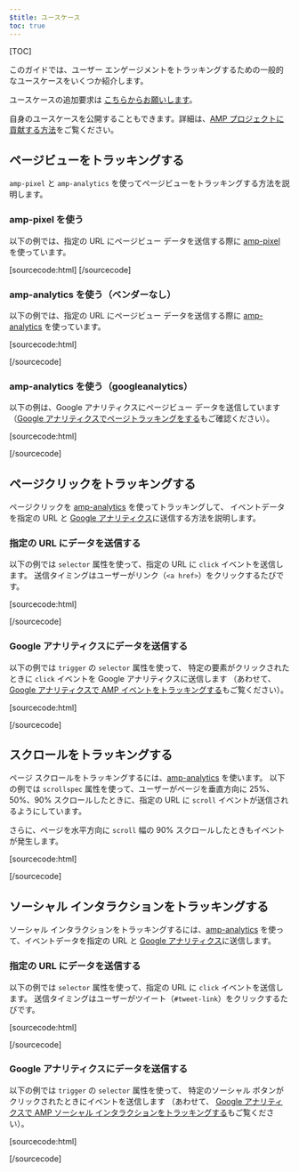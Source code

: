 ```yaml
---
$title: ユースケース
toc: true
---
```

[TOC]


このガイドでは、ユーザー エンゲージメントをトラッキングするための一般的なユースケースをいくつか紹介します。

ユースケースの追加要求は
[こちらからお願いします](https://github.com/ampproject/docs/issues/new)。

自身のユースケースを公開することもできます。詳細は、[AMP プロジェクトに貢献する方法](https://www.ampproject.org/docs/support/contribute.html)をご覧ください。


## ページビューをトラッキングする

`amp-pixel` と `amp-analytics` を使ってページビューをトラッキングする方法を説明します。

### amp-pixel を使う

以下の例では、指定の URL にページビュー データを送信する際に
[amp-pixel](/docs/reference/amp-pixel.html) を使っています。

[sourcecode:html]
<amp-pixel src="https://foo.com/pixel?"></amp-pixel>
[/sourcecode]

### amp-analytics を使う（ベンダーなし）

以下の例では、指定の URL にページビュー データを送信する際に
[amp-analytics](/docs/reference/extended/amp-analytics.html) を使っています。

[sourcecode:html]
<amp-analytics>
<script type="application/json">
{
  "requests": {
    "pageview": "https://example.com/analytics?url=${canonicalUrl}&title=${title}&acct=${account}"
  },
  "vars": {
    "account": "ABC123"
  },
  "triggers": {
    "trackPageview": {
      "on": "visible",
      "request": "pageview"
    }
  }
}
</script>
</amp-analytics>
[/sourcecode]

### amp-analytics を使う（googleanalytics）

以下の例は、Google アナリティクスにページビュー データを送信しています
（[Google アナリティクスでページトラッキングをする](https://developers.google.com/analytics/devguides/collection/amp-analytics/#page_tracking)もご確認ください）。

[sourcecode:html]
<amp-analytics type="googleanalytics" id="analytics1">
<script type="application/json">
{
  "vars": {
    "account": "UA-XXXXX-Y"  // Replace with your property ID.
  },
  "triggers": {
    "trackPageview": {  // Trigger names can be any string. trackPageview is not a required name.
      "on": "visible",
      "request": "pageview"
    }
  }
}
</script>
</amp-analytics>
[/sourcecode]

## ページクリックをトラッキングする

ページクリックを
[amp-analytics](/docs/reference/extended/amp-analytics.html) を使ってトラッキングして、
イベントデータを指定の URL と
[Google アナリティクス](https://developers.google.com/analytics/devguides/collection/amp-analytics/)に送信する方法を説明します。

### 指定の URL にデータを送信する

以下の例では `selector` 属性を使って、指定の URL に `click` イベントを送信します。
送信タイミングはユーザーがリンク（`<a href>`）をクリックするたびです。

[sourcecode:html]
<amp-analytics>
<script type="application/json">
{
  "requests": {
    "event": "https://example.com/analytics?eid=${eventId}&elab=${eventLabel}&acct=${account}"
  },
  "vars": {
    "account": "ABC123"
  },
  "triggers": {
    "trackAnchorClicks": {
      "on": "click",
      "selector": "a",
      "request": "event",
      "vars": {
        "eventId": "42",
        "eventLabel": "clicked on a link"
      }
    }
  }
}
</script>
</amp-analytics>
[/sourcecode]

### Google アナリティクスにデータを送信する

以下の例では `trigger` の `selector` 属性を使って、
特定の要素がクリックされたときに `click` イベントを Google アナリティクスに送信します
（あわせて、
[Google アナリティクスで AMP イベントをトラッキングする](https://developers.google.com/analytics/devguides/collection/amp-analytics/#event_tracking)もご覧ください）。

[sourcecode:html]
<amp-analytics type="googleanalytics" id="analytics3">
<script type="application/json">
{
  "vars": {
    "account": "UA-XXXXX-Y"  // Replace with your property ID.
  },
  "triggers": {
    "trackClickOnHeader" : {
      "on": "click",
      "selector": "#header",
      "request": "event",
      "vars": {
        "eventCategory": "ui-components",
        "eventAction": "header-click"
      }
    }
  }
}
</script>
</amp-analytics>
[/sourcecode]

## スクロールをトラッキングする

ページ スクロールをトラッキングするには、[amp-analytics](/docs/reference/extended/amp-analytics.html) を使います。
以下の例では `scrollspec` 属性を使って、ユーザーがページを垂直方向に 25%、50%、90% スクロールしたときに、指定の URL に `scroll` イベントが送信されるようにしています。

さらに、ページを水平方向に
`scroll` 幅の 90% スクロールしたときもイベントが発生します。

[sourcecode:html]
<amp-analytics>
<script type="application/json">
{
  "requests": {
    "event": "https://example.com/analytics?eid=${eventId}&elab=${eventLabel}&acct=${account}"
  },
  "vars": {
    "account": "ABC123"
  },
  "triggers": {
    "scrollPings": {
      "on": "scroll",
      "scrollSpec": {
        "verticalBoundaries": [25, 50, 90],
        "horizontalBoundaries": [90]
      }
    }
  }
}
</script>
</amp-analytics>
[/sourcecode]

## ソーシャル インタラクションをトラッキングする

ソーシャル インタラクションをトラッキングするには、[amp-analytics](/docs/reference/extended/amp-analytics.html) を使って、イベントデータを指定の URL と [Google アナリティクス](https://developers.google.com/analytics/devguides/collection/amp-analytics/)に送信します。




### 指定の URL にデータを送信する

以下の例では `selector` 属性を使って、指定の URL に `click` イベントを送信します。
送信タイミングはユーザーがツイート（`#tweet-link`）をクリックするたびです。

[sourcecode:html]
<amp-analytics>
<script type="application/json">
{
  "requests": {
    "event": "https://example.com/analytics?eid=${eventId}&elab=${eventLabel}&acct=${account}"
  },
  "vars": {
    "account": "ABC123"
  },
  "triggers": {
    "trackClickOnTwitterLink": {
      "on": "click",
      "selector": "#tweet-link",
      "request": "event",
      "vars": {
        "eventId": "43",
        "eventLabel": "clicked on a tweet link"
      }
    }
  }
}
</script>
</amp-analytics>
[/sourcecode]

### Google アナリティクスにデータを送信する

以下の例では `trigger` の `selector` 属性を使って、
特定のソーシャル ボタンがクリックされたときにイベントを送信します
（あわせて、
[Google アナリティクスで AMP ソーシャル インタラクションをトラッキングする](https://developers.google.com/analytics/devguides/collection/amp-analytics/#social_interactions)もご覧ください）。

[sourcecode:html]
<amp-analytics type="googleanalytics" id="analytics4">
<script type="application/json">
{
  "vars": {
    "account": "UA-XXXXX-Y" // Replace with your property ID.
  },
  "triggers": {
    "trackClickOnTwitterLink" : {
      "on": "click",
      "selector": "#tweet-link",
      "request": "social",
      "vars": {
          "socialNetwork": "twitter",
          "socialAction": "tweet",
          "socialTarget": "https://www.examplepetstore.com"
      }
    }
  }
}
</script>
</amp-analytics>
[/sourcecode]
